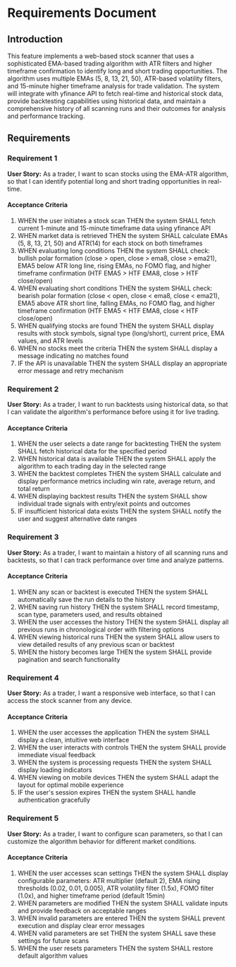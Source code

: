 # Requirements Document

## Introduction

This feature implements a web-based stock scanner that uses a sophisticated EMA-based trading algorithm with ATR filters and higher timeframe confirmation to identify long and short trading opportunities. The algorithm uses multiple EMAs (5, 8, 13, 21, 50), ATR-based volatility filters, and 15-minute higher timeframe analysis for trade validation. The system will integrate with yfinance API to fetch real-time and historical stock data, provide backtesting capabilities using historical data, and maintain a comprehensive history of all scanning runs and their outcomes for analysis and performance tracking.

## Requirements

### Requirement 1

**User Story:** As a trader, I want to scan stocks using the EMA-ATR algorithm, so that I can identify potential long and short trading opportunities in real-time.

#### Acceptance Criteria

1. WHEN the user initiates a stock scan THEN the system SHALL fetch current 1-minute and 15-minute timeframe data using yfinance API
2. WHEN market data is retrieved THEN the system SHALL calculate EMAs (5, 8, 13, 21, 50) and ATR(14) for each stock on both timeframes
3. WHEN evaluating long conditions THEN the system SHALL check: bullish polar formation (close > open, close > ema8, close > ema21), EMA5 below ATR long line, rising EMAs, no FOMO flag, and higher timeframe confirmation (HTF EMA5 > HTF EMA8, close > HTF close/open)
4. WHEN evaluating short conditions THEN the system SHALL check: bearish polar formation (close < open, close < ema8, close < ema21), EMA5 above ATR short line, falling EMAs, no FOMO flag, and higher timeframe confirmation (HTF EMA5 < HTF EMA8, close < HTF close/open)
5. WHEN qualifying stocks are found THEN the system SHALL display results with stock symbols, signal type (long/short), current price, EMA values, and ATR levels
6. WHEN no stocks meet the criteria THEN the system SHALL display a message indicating no matches found
7. IF the API is unavailable THEN the system SHALL display an appropriate error message and retry mechanism

### Requirement 2

**User Story:** As a trader, I want to run backtests using historical data, so that I can validate the algorithm's performance before using it for live trading.

#### Acceptance Criteria

1. WHEN the user selects a date range for backtesting THEN the system SHALL fetch historical data for the specified period
2. WHEN historical data is available THEN the system SHALL apply the algorithm to each trading day in the selected range
3. WHEN the backtest completes THEN the system SHALL calculate and display performance metrics including win rate, average return, and total return
4. WHEN displaying backtest results THEN the system SHALL show individual trade signals with entry/exit points and outcomes
5. IF insufficient historical data exists THEN the system SHALL notify the user and suggest alternative date ranges

### Requirement 3

**User Story:** As a trader, I want to maintain a history of all scanning runs and backtests, so that I can track performance over time and analyze patterns.

#### Acceptance Criteria

1. WHEN any scan or backtest is executed THEN the system SHALL automatically save the run details to the history
2. WHEN saving run history THEN the system SHALL record timestamp, scan type, parameters used, and results obtained
3. WHEN the user accesses the history THEN the system SHALL display all previous runs in chronological order with filtering options
4. WHEN viewing historical runs THEN the system SHALL allow users to view detailed results of any previous scan or backtest
5. WHEN the history becomes large THEN the system SHALL provide pagination and search functionality

### Requirement 4

**User Story:** As a trader, I want a responsive web interface, so that I can access the stock scanner from any device.

#### Acceptance Criteria

1. WHEN the user accesses the application THEN the system SHALL display a clean, intuitive web interface
2. WHEN the user interacts with controls THEN the system SHALL provide immediate visual feedback
3. WHEN the system is processing requests THEN the system SHALL display loading indicators
4. WHEN viewing on mobile devices THEN the system SHALL adapt the layout for optimal mobile experience
5. IF the user's session expires THEN the system SHALL handle authentication gracefully

### Requirement 5

**User Story:** As a trader, I want to configure scan parameters, so that I can customize the algorithm behavior for different market conditions.

#### Acceptance Criteria

1. WHEN the user accesses scan settings THEN the system SHALL display configurable parameters: ATR multiplier (default 2), EMA rising thresholds (0.02, 0.01, 0.005), ATR volatility filter (1.5x), FOMO filter (1.0x), and higher timeframe period (default 15min)
2. WHEN parameters are modified THEN the system SHALL validate inputs and provide feedback on acceptable ranges
3. WHEN invalid parameters are entered THEN the system SHALL prevent execution and display clear error messages
4. WHEN valid parameters are set THEN the system SHALL save these settings for future scans
5. WHEN the user resets parameters THEN the system SHALL restore default algorithm values